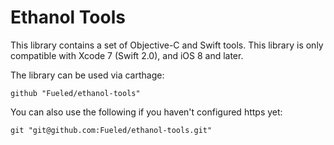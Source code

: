 # Ethanol Tools

This library contains a set of Objective-C and Swift tools.
This library is only compatible with Xcode 7 (Swift 2.0), and iOS 8 and later.

The library can be used via carthage:

	github "Fueled/ethanol-tools"

You can also use the following if you haven't configured https yet:

	git "git@github.com:Fueled/ethanol-tools.git"

